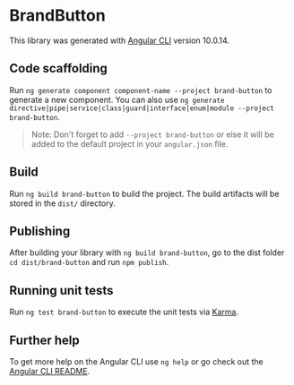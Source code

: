 # BrandButton

This library was generated with [Angular CLI](https://github.com/angular/angular-cli) version 10.0.14.

## Code scaffolding

Run `ng generate component component-name --project brand-button` to generate a new component. You can also use `ng generate directive|pipe|service|class|guard|interface|enum|module --project brand-button`.
> Note: Don't forget to add `--project brand-button` or else it will be added to the default project in your `angular.json` file. 

## Build

Run `ng build brand-button` to build the project. The build artifacts will be stored in the `dist/` directory.

## Publishing

After building your library with `ng build brand-button`, go to the dist folder `cd dist/brand-button` and run `npm publish`.

## Running unit tests

Run `ng test brand-button` to execute the unit tests via [Karma](https://karma-runner.github.io).

## Further help

To get more help on the Angular CLI use `ng help` or go check out the [Angular CLI README](https://github.com/angular/angular-cli/blob/master/README.md).
